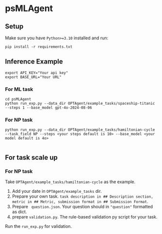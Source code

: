# psMLAgent

## Setup
Make sure you have ```Python>=3.10``` installed and run:
```
pip install -r requirements.txt
```

## Inference Example
```
export API_KEY="Your api key"
export BASE_URL="Your URL"
```
### For ML task
```
cd psMLAgent
python run_exp.py --data_dir OPTAgent/example_tasks/spaceship-titanic --steps 1 --base_model gpt-4o-2024-08-06
```

### For NP task 
```
python run_exp.py --data_dir OPTAgent/example_tasks/hamiltonian-cycle --task_field NP --steps <your steps default is 10> --base_model <your model default is 4o>


```

## For task scale up
### For NP task
Take ```OPTAgent/example_tasks/hamiltonian-cycle``` as the example.
1. Add your date in ```OPTAgent/example_tasks``` dir.
2. Prepare your own task. ``` task description in ## Description section, metric in ## Metric, submission format in ## Submission Format ```.
3. Prepare ``` question.json```. Your question should in ```"question"``` formatted as dict.
4. prepare ```validation.py```. The rule-based validation py script for your task.

Run the ```run_exp.py``` for validation.